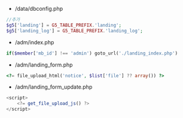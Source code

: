 - /data/dbconfig.php

```php
//추가
$g5['landing'] = G5_TABLE_PREFIX.'landing';
$g5['landing_log'] = G5_TABLE_PREFIX.'landing_log';
```

- /adm/index.php
```php
if($member['mb_id'] !== 'admin') goto_url('./landing_index.php')
```
- /adm/landing_form.php
```php
<?= file_upload_html('notice', $list['file'] ?? array()) ?>
```
- /adm/landing_form_update.php
```javascript
<script>
    <?= get_file_upload_js() ?>
</script>
```
